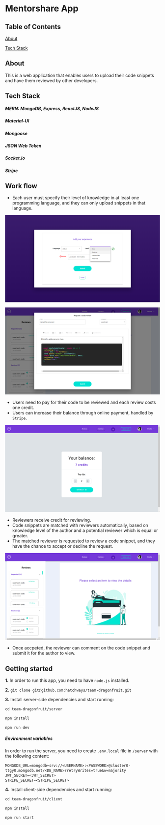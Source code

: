 # Mentorshare App

## Table of Contents
[About](#about)

[Tech Stack](#tech-stack)




## About
This is a web application that enables users to upload their code snippets and have them reviewed by other developers.

## Tech Stack
##### MERN: MongoDB, Express, ReactJS, NodeJS
##### Material-UI
##### Mongoose
##### JSON Web Token
##### Socket.io
##### Stripe

## Work flow
* Each user must specify their level of knowledge in at least one programming language, and they can only upload snippets in that language.

![Image](https://github.com/hatchways/team-dragonfruit/blob/dev/assets/screenshots/onboarding.png "Onboarding Page")

![Image](https://github.com/hatchways/team-dragonfruit/blob/dev/assets/screenshots/upload.png "Onboarding Page")


* Users need to pay for their code to be reviewed and each review costs one credit. 
* Users can increase their balance through online payment, handled by `Stripe`.

![Image](https://github.com/hatchways/team-dragonfruit/blob/dev/assets/screenshots/balance.png "Update Balance")


* Reviewers receive credit for reviewing.
* Code snippets are matched with reviewers automatically, based on knowledge level of the author and a potential reviewer which is equal or greater.
* The matched reviewer is requested to review a code snippet, and they have the chance to accept or decline the request.

![Image](https://github.com/hatchways/team-dragonfruit/blob/dev/assets/screenshots/reviewes.png "Reviews Page")

* Once accpeted, the reviewer can comment on the code snippet and submit it for the author to view.

## Getting started
**1.** In order to run this app, you need to have `node.js` installed.

**2.** `git clone git@github.com:hatchways/team-dragonfruit.git`

**3.** Install server-side dependencies and start running:
  ```
  cd team-dragonfruit/server
  ```
  ```
  npm install
  ```
  ```
  npm run dev
  ```
   ##### Environment variables

   In order to run the server, you need to create `.env.local` file in `/server` with the following content:

```
MONGODB_URL=mongodb+srv://<USERNAME>:<PASSWORD>@cluster0-ttgy0.mongodb.net/<DB_NAME>?retryWrites=true&w=majority
JWT_SECRET=<JWT_SECRET>
STRIPE_SECRET=<STRIPE_SECRET>
```
**4.** Install client-side dependencies and start running:
  ```
  cd team-dragonfruit/client
  ```
  ```
  npm install
  ```
  ```
  npm run start
  ```
  
  

